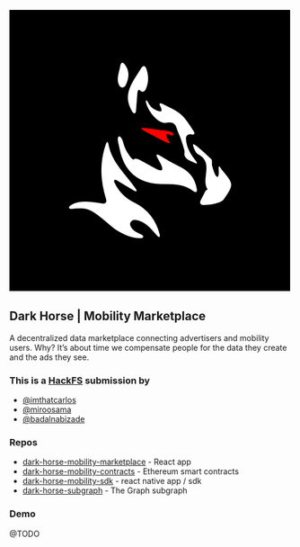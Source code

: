 ![Logo](dark-horse-black.png)

## Dark Horse | Mobility Marketplace
A decentralized data marketplace connecting advertisers and mobility users. Why? It’s about time we compensate people for the data they create and the ads they see.

### This is a [HackFS](https://hackfs.com/) submission by
- [@imthatcarlos](github.com/imthatcarlos)
- [@miroosama](github.com/miroosama)
- [@badalnabizade](github.com/badalnabizade)

### Repos
- [dark-horse-mobility-marketplace](github.com/imthatcarlos/dark-horse-mobility-marketplace) - React app
- [dark-horse-mobility-contracts](github.com/imthatcarlos/dark-horse-mobility-contracts) - Ethereum smart contracts
- [dark-horse-mobility-sdk](github.com/imthatcarlos/dark-horse-mobility-sdk) - react native app / sdk
- [dark-horse-subgraph](github.com/imthatcarlos/dark-horse-subgraph) - The Graph subgraph

### Demo
@TODO
